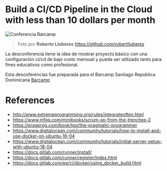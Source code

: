 # Build a CI/CD Pipeline in the Cloud with less than 10 dollars per month

![Conferencia Barcamp](../pics/picture-1.jpg "Conferencia Barcamp")
> Foto por __Roberto Lluberes__ https://github.com/robertlluberes

La desconferencia tiene la idea de mostrar proyecto básico con una configuración ci/cd de bajo costo mensual y pueda ser utilizado tanto para fines educativos como profesional.

Esta descoferencias fue preparada para el Barcamp Santiago Republica Dominicana [Barcamp](https://barcamp.org.do/)


# References

- http://www.extremeprogramming.org/rules/integrateoften.html
- https://www.infoq.com/minibooks/scrum-xp-from-the-trenches-2
- https://pragprog.com/book/tpp/the-pragmatic-programmer
- https://www.digitalocean.com/community/tutorials/how-to-install-and-use-docker-on-ubuntu-16-04
- https://www.digitalocean.com/community/tutorials/initial-server-setup-with-ubuntu-18-04
- https://docs.gitlab.com/runner/install/
- https://docs.gitlab.com/runner/register/index.html
- https://docs.gitlab.com/ee/ci/docker/using_docker_build.html
